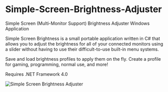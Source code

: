 # Simple-Screen-Brightness-Adjuster
Simple Screen (Multi-Monitor Support) Brightness Adjuster Windows Application

Simple Screen Brightness is a small portable application written in C# that allows you to adjust the brightness for all of your connected monitors using a slider without having to use their difficult-to-use built-in menu systems.

Save and load brightness profiles to apply them on the fly.  Create a profile for gaming, programming, normal use, and more!

Requires .NET Framework 4.0

![Simple Screen Brightness Adjuster](http://dinofly.com/images/ssba.png)
